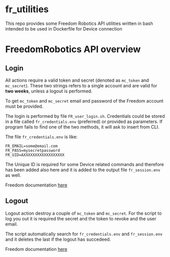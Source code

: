 # fr_utilities
This repo provides some Freedom Robotics API utilities written in bash intended to be used in Dockerfile for Device connection

# FreedomRobotics API overview
## Login
All actions require a valid token and secret (denoted as `mc_token` and `mc_secret`). These two strings refers to a single account and are valid for **two weeks**, unless a logout is performed.

To get `mc_token` and `mc_secret` email and password of the Freedom account must be provided.

The login is performed by file `FR_user_login.sh`. Credentials could be stored in a file called `fr_credentials.env` (preferred) or provided as parameters. If program fails to find one of the two methods, it will ask to insert from CLI.

The file `fr_credentials.env` is like:
```
FR_EMAIL=some@email.com
FR_PASS=mysecretpassword
FR_UID=AXXXXXXXXXXXXXXXXXX
```

The Unique ID is required for some Device related commands and therefore has been added also here and it is added to the output file `fr_session.env` as well.

Freedom documentation [here](https://docs.freedomrobotics.ai/reference/login)

## Logout

Logout action destroy a couple of `mc_token` and `mc_secret`. For the script to log you out it is required the secret and the token to revoke and the user email.

The script automatically search for `fr_credentials.env` and `fr_session.env` and it deletes the last if the logout has succedeed.

Freedom documentation [here](https://docs.freedomrobotics.ai/reference/logout)
